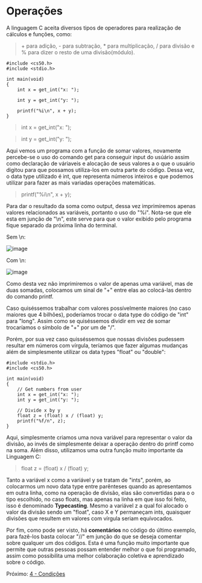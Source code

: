 # Operações

A linguagem C aceita diversos tipos de operadores para realização de cálculos e funções, como:

> \+ para adição, - para subtração, * para multiplicação, / para divisão e % para dizer o resto de uma divisão(módulo). 

```
#include <cs50.h>
#include <stdio.h>

int main(void)
{
    int x = get_int("x: ");

    int y = get_int("y: ");

    printf("%i\n", x + y);
}
```

> int x = get_int("x: ");

> int y = get_int("y: ");

Aqui vemos um programa com a função de somar valores, novamente percebe-se o uso do comando get para conseguir input do usúário assim como declaração de váriaveis e alocação de seus valores a o que o usuário digitou para que possamos utiliza-los em outra parte do código. Dessa vez, o data type utilizado é int, que representa números inteiros e que podemos utilizar para fazer as mais variadas operações matemáticas.

> printf("%i\n", x + y);

Para dar o resultado da soma como output, dessa vez imprimiremos apenas valores relacionados as variáveis, portanto o uso do "%i". Nota-se que ele esta em junção de "\n", este serve para que o valor exibido pelo programa fique separado da próxima linha do terminal.

Sem \n:

![image](https://user-images.githubusercontent.com/93105584/139869175-f7336735-4565-42f1-ab1e-8ce925a36e38.png)

Com \n:

![image](https://user-images.githubusercontent.com/93105584/139869389-515a8d70-57c3-4546-834c-6f9178d0ff4c.png)

Como desta vez não imprimiremos o valor de apenas uma variável, mas de duas somadas, colocamos um sinal de "+" entre elas ao colocá-las dentro do comando printf.

Caso quiséssemos trabalhar com valores possívelmente maiores (no caso maiores que 4 bilhões), poderíamos trocar o data type do código de "int" para "long". Assim como se quiséssemos dividir em vez de somar trocaríamos o símbolo de "+" por um de "/". 

Porém, por sua vez caso quisséssemos que nossas divisões pudessem resultar em números com vírgula, teríamos que fazer algumas mudanças além de simplesmente utilizar os data types "float" ou "double":
```
#include <stdio.h>
#include <cs50.h>

int main(void)
{   
    // Get numbers from user
    int x = get_int("x: ");
    int y = get_int("y: ");

    // Divide x by y
    float z = (float) x / (float) y;
    printf("%f/n", z);
}
```
Aqui, simplesmente criamos uma nova variável para representar o valor da divisão, ao invés de simplesmente deixar a operação dentro do printf como na soma. Além disso, utilizamos uma outra função muito importante da Linguagem C:

> float z = (float) x / (float) y;

Tanto a variável x como a variável y se tratam de "ints", porém, ao colocarmos um novo data type entre parênteses quando as apresentamos em outra linha, como na operação de divisão, elas são convertidas para o o tipo escolhido, no caso floats, mas apenas na linha em que isso foi feito, isso é denominado **Typecasting**. Mesmo a variável z a qual foi alocado o valor da divisão sendo um "float", caso X e Y permaneçam ints, quaisquer divisões que resultem em valores com vírgula seriam equívocados. 

Por fim, como pode ser visto, há **comentários** no código do último exemplo, para fazê-los basta colocar "//" em junção do que se deseja comentar sobre qualquer um dos códigos. Esta é uma função muito importante que permite que outras pessoas possam entender melhor o que foi programado, assim como possibilita uma melhor colaboração coletiva e aprendizado sobre o código.

Próximo: [4 - Condições](https://github.com/diegoenriquecardoso/c-language-in-cs50/blob/main/content/condicoes.md)
